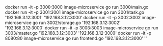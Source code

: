 docker run -it -p 3000:3000 image-microservice go run 3000/main.go
docker run -it -p 3001:3001 image-microservice go run 3001/task.go '192.168.3.12:3001' '192.168.3.12:3000'
docker run -it -p 3002:3002 image-microservice go run 3002/storage.go '192.168.3.12:3002' '192.168.3.12:3000'
docker run -it -p 3003:3003 image-microservice go run 3003/master.go '192.168.3.12:3003' '192.168.3.12:3000'
docker run -it -p 8080:80 image-microservice go run frontend.go '192.168.3.12:3000' ''

